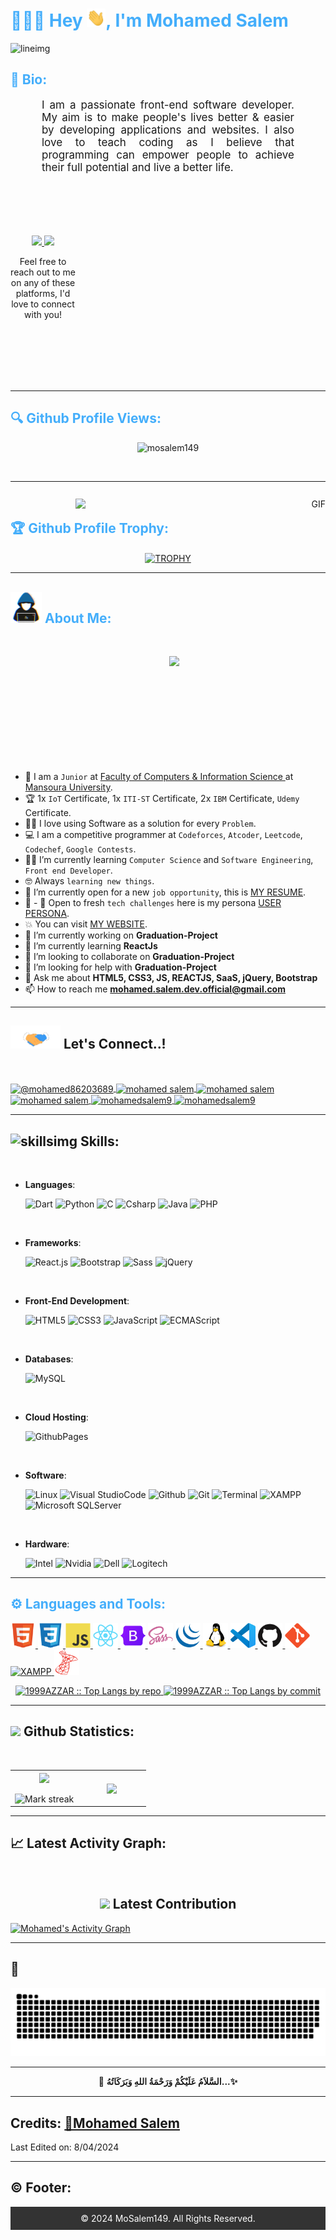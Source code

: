 <!-- Header Section Starts -->
<h1 style="color: #44AEFB;"> 👨🏻‍💻 Hey <img
        src="https://raw.githubusercontent.com/ABSphreak/ABSphreak/master/gifs/Hi.gif" width="30px" alt="handimg">, I'm
    Mohamed Salem </h1>
<img src="https://user-images.githubusercontent.com/73097560/115834477-dbab4500-a447-11eb-908a-139a6edaec5c.gif"
    alt="lineimg">
<!-- Header Section Ends -->


<!-- Bio Section Starts -->
<h2 style="color: #44AEFB">📑 Bio:</h2>
<p align="left" style="text-align: justify; margin: 0 50px; font-size: 17px;">
    I am a passionate front-end software developer. My aim is to make people's lives better & easier by developing
    applications and websites. I also love to teach coding as I believe that programming can empower people to achieve
    their full potential and live a better life.<br><br>
</p>
<!-- Bio Image Section Starts -->
<a target="_blank" align="right">
    <img align="right" style="position: relative; top: 500px; height: 250px; width: 400px;" alt="GIF"
        src="https://media.giphy.com/media/SWoSkN6DxTszqIKEqv/giphy.gif">
</a>

<br><br><br>

<div align="center">
    <a href="https://www.linkedin.com/in/mohamed-salem149"><img
            src="https://img.shields.io/badge/-LinkedIn-0077B5?style=flat-square&logo=linkedin&logoColor=white" /> </a>
    <a href="mailto:mohamed.salem.dev.official@gmail.com"><img
            src="https://img.shields.io/badge/-Gmail-D14836?style=flat-square&logo=gmail&logoColor=white" /></a>
</div>
<p align="center"> Feel free to reach out to me on any of these platforms, I'd love to connect with you! </p>
<!-- Bio Image Section Ends -->
<!-- Bio Section Ends -->


<br><br><br><br><br>
<hr>

<!-- Profile Views Section Starts -->
<h2 style="color: #44AEFB">🔍 Github Profile Views:</h2>
<p align="center">
    <img src="https://komarev.com/ghpvc/?username=mosalem149&label=Profile%20views&color=0e75b6&style=flat"
        alt="mosalem149" />
</p>
<!-- Profile Views Section Ends -->

<br>
<hr>
<br>

<!-- Profile Trophy Section Starts -->
<h2 style="color: #44AEFB">🏆 Github Profile Trophy:</h2>
<p align="center">
<div align=center>
    <a href="https://github.com/ryo-ma/github-profile-trophy" title="Go to Source">
        <img align="center" width="84%"
            src="https://github-profile-trophy.vercel.app/?username=mosalem149&theme=radical&row=1&column=7&margin-h=15&margin-w=5&no-bg=true"
            alt="TROPHY" />
    </a>
</div>
</p>
<!-- Profile Trophy Section Ends -->

<hr>

<!-- About Me Section Starts -->
<h2 style="color: #44AEFB">
    <picture><img src="https://github.com/0xAbdulKhalid/0xAbdulKhalid/raw/main/assets/mdImages/about_me.gif"
            width="50px"></picture> About Me:
</h2>

<br>


<picture> <img align="right" src="https://github.com/7oSkaaa/7oSkaaa/blob/main/Images/Right_Side.gif?raw=true"
        width="250px"></picture>

<br><br><br><br><br><br><br><br><br><br>

- :school: I am a `Junior` at [Faculty of Computers & Information Science ](https://csifac.mans.edu.eg/index.php/en/) at
[Mansoura University](https://www.mans.edu.eg/en).
- :trophy: 1x `IoT` Certificate, 1x `ITI-ST` Certificate, 2x `IBM` Certificate, `Udemy` Certificate.
- :technologist: I love using Software as a solution for every `Problem`.
- :computer: I am a competitive programmer at `Codeforces`, `Atcoder`, `Leetcode`, `Codechef`, `Google Contests`.
- :student: I’m currently learning `Computer Science` and `Software Engineering`, `Front end Developer`.
- :nerd_face: Always `learning new things`.
- :thinking: I’m currently open for a new `job opportunity`, this is [MY RESUME](https://drive.google.com/file/d/1CZ8u3M9mzIMS_mSfw6sGQPP99ogW9tv4/view?usp=drive_link).
- :briefcase: - 🚀 Open to fresh `tech challenges` here is my persona [USER PERSONA](https://drive.google.com/file/d/1elDofba9tq5mmQnZAkeTB2gr3bWla1me/view?usp=drive_link).
- :boom: You can visit [MY WEBSITE](#).
- 🔭 I’m currently working on **Graduation-Project**
- 🌱 I’m currently learning **ReactJs**
- 👯 I’m looking to collaborate on **Graduation-Project**
- 🤝 I’m looking for help with **Graduation-Project**
- 💬 Ask me about **HTML5, CSS3, JS, REACTJS, SaaS, jQuery, Bootstrap**
- 📫 How to reach me **mohamed.salem.dev.official@gmail.com**
<!-- About Me Section Ends -->

<hr>

<!-- Connect With Me Section Starts -->
<h2><img src="https://github.com/0xAbdulKhalid/0xAbdulKhalid/raw/main/assets/mdImages/handshake.gif" width="80"> Let's
    Connect..!</h2>
<br>
<p align="left">
    <a href="https://twitter.com/@mohamed86203689" target="blank">
        <img align="center"
            src="https://raw.githubusercontent.com/rahuldkjain/github-profile-readme-generator/master/src/images/icons/Social/twitter.svg"
            alt="@mohamed86203689" height="30" width="40" />
    </a>
    <a href="https://linkedin.com/in/mohamed salem" target="blank">
        <img align="center"
            src="https://raw.githubusercontent.com/rahuldkjain/github-profile-readme-generator/master/src/images/icons/Social/linked-in-alt.svg"
            alt="mohamed salem" height="30" width="40" />
    </a>
    <a href="https://fb.com/mohamed salem" target="blank">
        <img align="center"
            src="https://raw.githubusercontent.com/rahuldkjain/github-profile-readme-generator/master/src/images/icons/Social/facebook.svg"
            alt="mohamed salem" height="30" width="40" />
    </a>
    <a href="https://instagram.com/mohamed salem" target="blank">
        <img align="center"
            src="https://raw.githubusercontent.com/rahuldkjain/github-profile-readme-generator/master/src/images/icons/Social/instagram.svg"
            alt="mohamed salem" height="30" width="40" />
    </a>
    <a href="https://codeforces.com/profile/mohamedsalem9" target="blank">
        <img align="center"
            src="https://raw.githubusercontent.com/rahuldkjain/github-profile-readme-generator/master/src/images/icons/Social/codeforces.svg"
            alt="mohamedsalem9" height="30" width="40" />
    </a>
    <a href="https://www.leetcode.com/mohamedsalem9" target="blank">
        <img align="center"
            src="https://raw.githubusercontent.com/rahuldkjain/github-profile-readme-generator/master/src/images/icons/Social/leet-code.svg"
            alt="mohamedsalem9" height="30" width="40" />
    </a>
</p>
<!-- Connect With Me Section Ends -->

<hr>

<!-- Skills Section Starts -->
<h2><img src="https://media2.giphy.com/media/QssGEmpkyEOhBCb7e1/giphy.gif?cid=ecf05e47a0n3gi1bfqntqmob8g9aid1oyj2wr3ds3mg700bl&rid=giphy.gif"
        width="25" alt="skillsimg"> Skills: </h2>
<br>

<p align="center">   
  
- **Languages**:

    ![Dart](https://img.shields.io/badge/Dart-beginnner-blue?style=for-the-badge&logo=dart&logoColor=white)
    ![Python](https://img.shields.io/badge/Python-beginnner-blue?style=for-the-badge&logo=python&logoColor=white)
    ![C](https://img.shields.io/badge/C-beginnner-blue?style=for-the-badge&logo=c&logoColor=white)
    ![Csharp](https://img.shields.io/badge/Csharp-beginnner-blue?style=for-the-badge&logo=csharp&logoColor=white)
    ![Java](https://img.shields.io/badge/Java-beginnner-blue?style=for-the-badge&logo=java&logoColor=white)
    ![PHP](https://img.shields.io/badge/PHP-beginner-blue?style=for-the-badge&logo=php&logoColor=white)

    <br>

- **Frameworks**:

    ![React.js](https://img.shields.io/badge/React.js-61DAFB?style=for-the-badge&logo=react&logoColor=black)
    ![Bootstrap](https://img.shields.io/badge/Bootstrap-7952B3?style=for-the-badge&logo=bootstrap&logoColor=white)
    ![Sass](https://img.shields.io/badge/Sass-CC6699?style=for-the-badge&logo=sass&logoColor=white)
    ![jQuery](https://img.shields.io/badge/jQuery-0769AD?style=for-the-badge&logo=jquery&logoColor=white)

    <br>

- **Front-End Development**:

    ![HTML5](https://img.shields.io/badge/HTML5%20-%23E34F26.svg?style=for-the-badge&logo=html5&logoColor=white)
    ![CSS3](https://img.shields.io/badge/CSS%20-%231572B6.svg?style=for-the-badge&logo=css3&logoColor=white)
    ![JavaScript](https://img.shields.io/badge/JavaScript%20-%23F7DF1E.svg?style=for-the-badge&logo=javascript&logoColor=black)
    ![ECMAScript](https://img.shields.io/badge/ECMAScript-FFFFFF?style=for-the-badge&logo=javascript&logoColor=black)

    <br>

- **Databases**:

    ![MySQL](https://img.shields.io/badge/MySQL-4479A1?style=for-the-badge&logo=mysql&logoColor=white)

    <br>

- **Cloud Hosting**:

    ![GithubPages](https://img.shields.io/badge/GitHub%20Pages-%23327FC7.svg?style=for-the-badge&logo=github&logoColor=white)

    <br>

- **Software**:

    ![Linux](https://img.shields.io/badge/Linux-FCC624?style=for-the-badge&logo=linux&logoColor=black)
    ![Visual StudioCode](https://img.shields.io/badge/Visual%20Studio%20Code-blue?style=for-the-badge&logo=visualstudiocode&logoColor=white)
    ![Github](https://img.shields.io/badge/Github-black?style=for-the-badge&logo=github&logoColor=white)
    ![Git](https://img.shields.io/badge/Git-orange?style=for-the-badge&logo=github&logoColor=white)
    ![Terminal](https://img.shields.io/badge/Terminal-%23054020?style=for-the-badge&logo=gnu-bash&logoColor=white)
    ![XAMPP](https://img.shields.io/badge/XAMPP-FB7A24?style=for-the-badge&logo=xampp&logoColor=white)
    ![Microsoft SQLServer](https://img.shields.io/badge/Microsoft%20SQL%20Server-CC2927?style=for-the-badge&logo=microsoft-sql-server&logoColor=white)

    <br>

- **Hardware**:

    ![Intel](https://img.shields.io/badge/Intel-blue?style=for-the-badge&logo=intel&logoColor=white)
    ![Nvidia](https://img.shields.io/badge/Nvidia-deepgreen?style=for-the-badge&logo=nvidia&logoColor=white)
    ![Dell](https://img.shields.io/badge/dell-black?style=for-the-badge&logo=dell&logoColor=white)
    ![Logitech](https://img.shields.io/badge/logitech-white?style=for-the-badge&logo=logitech&logoColor=black)
  

</p>
<!-- Skills Section Ends -->

<hr>

<!-- Languages And Tools Section Starts -->
<h2 style="color: #44AEFB">⚙️ Languages and Tools:</h2>

<p align="left">
    <!-- Web Development Core Technologies -->
    <a href="https://developer.mozilla.org/en-US/docs/Web/HTML" target="_blank">
        <img src="https://raw.githubusercontent.com/devicons/devicon/master/icons/html5/html5-original.svg" alt="HTML5"
            width="40" height="40" />
    </a>
    <a href="https://developer.mozilla.org/en-US/docs/Web/CSS" target="_blank">
        <img src="https://raw.githubusercontent.com/devicons/devicon/master/icons/css3/css3-original.svg" alt="CSS3"
            width="40" height="40" />
    </a>
    <a href="https://developer.mozilla.org/en-US/docs/Web/JavaScript" target="_blank">
        <img src="https://raw.githubusercontent.com/devicons/devicon/master/icons/javascript/javascript-original.svg"
            alt="JavaScript" width="40" height="40" />
    </a>
    <!-- Frontend Development Libraries & Frameworks -->
    <a href="https://reactjs.org/" target="_blank">
        <img src="https://raw.githubusercontent.com/devicons/devicon/master/icons/react/react-original.svg" alt="React"
            width="40" height="40" />
    </a>
    <a href="https://getbootstrap.com/" target="_blank">
        <img src="https://raw.githubusercontent.com/devicons/devicon/master/icons/bootstrap/bootstrap-original.svg"
            alt="Bootstrap" width="40" height="40" />
    </a>
    <a href="https://sass-lang.com/" target="_blank">
        <img src="https://raw.githubusercontent.com/devicons/devicon/master/icons/sass/sass-original.svg" alt="Sass"
            width="40" height="40" />
    </a>
    <a href="https://jquery.com/" target="_blank">
        <img src="https://raw.githubusercontent.com/devicons/devicon/master/icons/jquery/jquery-original.svg"
            alt="jQuery" width="40" height="40" />
    </a>
    <!-- Development Tools and Environments -->
    <a href="https://www.linux.org/" target="_blank">
        <img src="https://raw.githubusercontent.com/devicons/devicon/master/icons/linux/linux-original.svg" alt="Linux"
            width="40" height="40" />
    </a>
    <a href="https://code.visualstudio.com/" target="_blank">
        <img src="https://raw.githubusercontent.com/devicons/devicon/master/icons/vscode/vscode-original.svg"
            alt="Visual Studio Code" width="40" height="40" />
    </a>
    <a href="https://github.com/" target="_blank">
        <img src="https://raw.githubusercontent.com/devicons/devicon/master/icons/github/github-original.svg"
            alt="GitHub" width="40" height="40" />
    </a>
    <a href="https://git-scm.com/" target="_blank">
        <img src="https://raw.githubusercontent.com/devicons/devicon/master/icons/git/git-original.svg" alt="Git"
            width="40" height="40" />
    </a>
    <!-- Database & Server Technologies -->
    <a href="https://www.apachefriends.org/index.html" target="_blank">
        <img src="https://cdn.worldvectorlogo.com/logos/xampp.svg" alt="XAMPP" width="40" height="40" />
        <!-- Placeholder for XAMPP; ensure compliance with usage rights -->
    </a>
    <a href="https://www.microsoft.com/en-us/sql-server" target="_blank">
        <img src="https://raw.githubusercontent.com/devicons/devicon/master/icons/microsoftsqlserver/microsoftsqlserver-plain.svg"
            alt="Microsoft SQL Server" width="40" height="40" />
    </a>
</p>


<!-- Github Summary Section Starts -->
<p align="center">
    <a href="https://github.com/1999AZZAR/">
        <img width="45%"
            src="https://github-profile-summary-cards.vercel.app/api/cards/repos-per-language?username=mosalem149&theme=gruvbox&layout=compact&hide_border=true"
            alt="1999AZZAR :: Top Langs by repo" />
        <img width="45%"
            src="https://github-profile-summary-cards.vercel.app/api/cards/most-commit-language?username=mosalem149&theme=gruvbox&layout=compact&hide_border=true"
            alt="1999AZZAR :: Top Langs by commit" />
    </a>
</p>
<!-- Github Summary Section Ends -->
<!-- Languages And Tools Section Ends -->

<hr>

<!-- Statistics Section Starts -->
<h2><img src="https://media.giphy.com/media/iY8CRBdQXODJSCERIr/giphy.gif" width="35"> Github Statistics: </h2>

<br>

<!--- Stats & Trophy Section Starts -->
<p align="center">
    <!--- Stats Section Starts -->
<table align="center">
    <tr border="none">
        <td width="50%" align="center">
            <img align="center"
                src="https://github-readme-stats.vercel.app/api?username=mosalem149&theme=dark&show_icons=true&count_private=true" />
            <br></br>
            <img title="🔥 Get streak stats for your profile at git.io/streak-stats" alt="Mark streak"
                src="https://github-readme-streak-stats.herokuapp.com/?user=mosalem149&theme=dark&hide_border=false" />
        </td>
        <td width="50%" align="center">
            <img align="center"
                src="https://github-readme-stats.anuraghazra1.vercel.app/api/top-langs/?username=mosalem149&theme=dark&hide_border=false&no-bg=true&no-frame=true&langs_count=10" />
        </td>
    </tr>
</table>
<!--- Stats Section Ends -->
</p>
<!--- Stats & Trophy Section Ends -->
<!-- Statistics Section Ends -->

<hr>
<h2>📈 Latest Activity Graph: </h2>
<br>
<h2 align="center"><img src="https://media.giphy.com/media/ObNTw8Uzwy6KQ/giphy.gif" width="30px">&nbsp;Latest Contribution</h2>
<a href="https://github.com/ashutosh00710/github-readme-activity-graph">
    <img alt="Mohamed's Activity Graph"
        src="https://github-readme-activity-graph.vercel.app/graph?username=MoSalem149&theme=github-compact&hide_border=true">
</a>
<br>

<hr>

<!-- Snake Game Starts -->
<h2>🐍</h2>
<div align="center">
    <a href="https://1999azzar.github.io/1999AZZAR/">
        <img src="https://github.com/1999AZZAR/1999AZZAR/blob/readme/resources/img/grid-snake.svg" alt="snake">
    </a>
</div>
<!-- Snake Game Ends -->

<hr>

<!-- Better Ending Starts-->
<div align='center'>
    <p>👋 <b>السَّلاَمُ عَلَيْكُمْ وَرَحْمَةُ اللهِ وَبَرَكَاتُهُ...✨</b></p>
</div>
<!-- Better Ending Ends-->

<hr>

<!-- Author  Section Starts -->



Credits: [👤Mohamed Salem](https://github.com/mosalem149)
-----
Last Edited on: 8/04/2024
<!-- Author Section Ends -->

<hr>

<!-- Footer Section Starts -->
<footer>
    <h2>© Footer:</h2>
    <div style="text-align: center; background-color: #333; color: #fff; padding: 10px;">
        &copy; 2024 MoSalem149. All Rights Reserved.
    </div>
</footer>
<!-- Footer Section Ends -->
